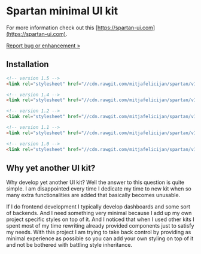 # Spartan minimal UI kit

For more information check out this [https://spartan-ui.com](https://spartan-ui.com).

[Report bug or enhancement »](https://github.com/mitjafelicijan/spartan/issues/new)

## Installation

```html
<!-- version 1.5 -->
<link rel="stylesheet" href="//cdn.rawgit.com/mitjafelicijan/spartan/v1.5/dist/spartan.min.css">

<!-- version 1.4 -->
<link rel="stylesheet" href="//cdn.rawgit.com/mitjafelicijan/spartan/v1.4/dist/spartan.min.css">

<!-- version 1.2 -->
<link rel="stylesheet" href="//cdn.rawgit.com/mitjafelicijan/spartan/v1.2/dist/spartan.min.css">

<!-- version 1.1 -->
<link rel="stylesheet" href="//cdn.rawgit.com/mitjafelicijan/spartan/v1.1/dist/spartan.min.css">

<!-- version 1.0 -->
<link rel="stylesheet" href="//cdn.rawgit.com/mitjafelicijan/spartan/v1.0/dist/spartan.min.css">
```

## Why yet another UI kit?

Why develop yet another UI kit? Well the answer to this question is quite simple. I am disappointed every time I dedicate my time to new kit when so many extra functionalities are added that basically becomes unusable.

If I do frontend development I typically develop dashboards and some sort of backends. And I need something very minimal because I add up my own project specific styles on top of it. And I noticed that when I used other kits I spent most of my time rewriting already provided components just to satisfy my needs. With this project I am trying to take back control by providing as minimal experience as possible so you can add your own styling on top of it and not be bothered with battling style inheritance.
